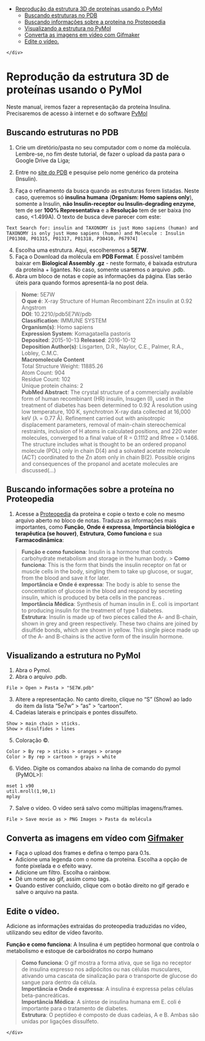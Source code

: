 <!DOCTYPE html>
<html>

<head>
  <meta charset="utf-8">
  <meta name="viewport" content="width=device-width, initial-scale=1.0">
  <title>Reprodução da estrutura 3D de proteínas usando o PyMol</title>
  <link rel="stylesheet" href="https://stackedit.io/style.css" />
</head>

<body class="stackedit">
  <div class="stackedit__left">
    <div class="stackedit__toc">
      
<ul>
<li><a href="#reprodução-da-estrutura-3d-de-proteínas-usando-o-pymol">Reprodução da estrutura 3D de proteínas usando o PyMol</a>
<ul>
<li><a href="#buscando-estruturas-no-pdb">Buscando estruturas no PDB</a></li>
<li><a href="#buscando-informações-sobre-a-proteína-no-proteopedia">Buscando informações sobre a proteína no Proteopedia</a></li>
<li><a href="#visualizando-a-estrutura-no-pymol">Visualizando a estrutura no PyMol</a></li>
<li><a href="#converta-as-imagens-em-vídeo-com-gifmaker">Converta as imagens em vídeo com Gifmaker</a></li>
<li><a href="#edite-o-vídeo.">Edite o vídeo.</a></li>
</ul>
</li>
</ul>

    </div>
  </div>
  <div class="stackedit__right">
    <div class="stackedit__html">
      <h1 id="reprodução-da-estrutura-3d-de-proteínas-usando-o-pymol">Reprodução da estrutura 3D de proteínas usando o PyMol</h1>
<p>Neste manual, iremos fazer a representação da proteína Insulina. Precisaremos de acesso à internet e do software <a href="https://pymol.org/2/">PyMol</a></p>
<h2 id="buscando-estruturas-no-pdb">Buscando estruturas no PDB</h2>
<ol>
<li>
<p>Crie um diretório/pasta no seu computador com o nome da molécula. Lembre-se, no fim deste tutorial, de fazer o upload da pasta para o Google Drive da Liga;</p>
</li>
<li>
<p>Entre no <a href="https://www.rcsb.org/">site do PDB</a> e pesquise pelo nome genérico da proteína (Insulin).</p>
</li>
<li>
<p>Faça o refinamento da busca quando as estruturas forem listadas. Neste caso, queremos só <strong>insulina humana</strong> (<strong>Organism: Homo sapiens only</strong>), somente a Insulin, <strong>não Insulin-receptor ou Insulin-degrading enzyme</strong>, tem de ser <strong>100% Representativa</strong> e a <strong>Resolução</strong> tem de ser baixa (no caso, &lt;1.499A). O texto de busca deve parecer com este:</p>
</li>
</ol>
<pre><code>Text Search for: insulin and TAXONOMY is just Homo sapiens (human) and TAXONOMY is only just Homo sapiens (human) and Molecule : Insulin [P01308, P01315, P01317, P01318, P30410, P67974] 
</code></pre>
<ol start="4">
<li>Escolha uma estrutura. Aqui, escolheremos a <strong>5E7W</strong>.</li>
<li>Faça o Download da molécula em <strong>PDB Format</strong>. É possível também baixar em <strong>Biological Assembly .gz</strong> - neste formato, é baixada estrutura da proteína + ligantes. No caso, somente usaremos o arquivo .pdb.</li>
<li>Abra um bloco de notas e copie as informações da página. Elas serão úteis para quando formos apresentá-la no post dela.</li>
</ol>
<blockquote>
<p><strong>Nome</strong>: 5E7W<br>
<strong>O que é</strong>: X-ray Structure of Human Recombinant 2Zn insulin at 0.92 Angstrom<br>
<strong>DOI</strong>: 10.2210/pdb5E7W/pdb<br>
<strong>Classification</strong>: IMMUNE SYSTEM<br>
<strong>Organism(s)</strong>: Homo sapiens<br>
<strong>Expression System</strong>: Komagataella pastoris<br>
<strong>Deposited</strong>: 2015-10-13 <strong>Released</strong>: 2016-10-12<br>
<strong>Deposition Author(s)</strong>: Lisgarten, D.R., Naylor, C.E., Palmer, R.A., Lobley, C.M.C.<br>
<strong>Macromolecule Content</strong><br>
Total Structure Weight: 11885.26<br>
Atom Count: 904<br>
Residue Count: 102<br>
Unique protein chains: 2<br>
<strong>PubMed Abstract</strong>: The crystal structure of a commercially available form of human recombinant (HR) insulin, Insugen (I), used in the treatment of diabetes has been determined to 0.92 Å resolution using low temperature, 100 K, synchrotron X-ray data collected at 16,000 keV (λ = 0.77 Å). Refinement carried out with anisotropic displacement parameters, removal of main-chain stereochemical restraints, inclusion of H atoms in calculated positions, and 220 water molecules, converged to a final value of R = 0.1112 and Rfree = 0.1466. The structure includes what is thought to be an ordered propanol molecule (POL) only in chain D(4) and a solvated acetate molecule (ACT) coordinated to the Zn atom only in chain B(2). Possible origins and consequences of the propanol and acetate molecules are discussed(…)</p>
</blockquote>
<h2 id="buscando-informações-sobre-a-proteína-no-proteopedia">Buscando informações sobre a proteína no Proteopedia</h2>
<ol>
<li>Acesse a <a href="https://proteopedia.org/wiki/index.php/Molecular_Playground/Insulin">Proteopedia</a> da proteína e copie o texto e cole no mesmo arquivo aberto no bloco de notas. Traduza as informações mais importantes, como <strong>Função</strong>, <strong>Onde é expressa</strong>, <strong>Importância biológica e terapêutica (se houver)</strong>, <strong>Estrutura</strong>, <strong>Como funciona</strong> e sua <strong>Farmacodinâmica</strong>:</li>
</ol>
<blockquote>
<p><strong>Função e como funciona</strong>: Insulin is a hormone that controls carbohydrate metabolism and storage in the human body. &gt; <strong>Como funciona</strong>: This is the form that binds the insulin receptor on fat or muscle cells in the body, singling them to take up glucose, or sugar, from the blood and save it for later.<br>
<strong>Importância e Onde é expressa</strong>: The body is able to sense the concentration of glucose in the blood and respond by secreting insulin, which is produced by beta cells in the pancreas .<br>
<strong>Importância Médica</strong>: Synthesis of human insulin in E. coli is important to producing insulin for the treatment of type 1 diabetes.<br>
<strong>Estrutura</strong>: Insulin is made up of two pieces called the A- and B-chain, shown in grey and green respectively. These two chains are joined by disulfide bonds, which are shown in yellow. This single piece made up of the A- and B-chains is the active form of the insulin hormone.</p>
</blockquote>
<h2 id="visualizando-a-estrutura-no-pymol">Visualizando a estrutura no PyMol</h2>
<ol>
<li>Abra o Pymol.</li>
<li>Abra o arquivo .pdb.</li>
</ol>
<pre><code>File &gt; Open &gt; Pasta &gt; "5E7W.pdb"
</code></pre>
<ol start="3">
<li>Altere a representação. No canto direito, clique no “S” (Show) ao lado do item da lista “5e7w” &gt; “as” &gt; “cartoon”.</li>
<li>Cadeias laterais e principais e pontes dissulfeto.</li>
</ol>
<pre><code>Show &gt; main chain &gt; sticks.
Show &gt; disulfides &gt; lines
</code></pre>
<ol start="5">
<li>Coloração ©.</li>
</ol>
<pre><code>Color &gt; By rep &gt; sticks &gt; oranges &gt; orange 
Color &gt; By rep &gt; cartoon &gt; grays &gt; white
</code></pre>
<ol start="6">
<li>Video. Digite os comandos abaixo na linha de comando do pymol (PyMOL&gt;):</li>
</ol>
<pre><code>mset 1 x90
util.mroll(1,90,1)
mplay 
</code></pre>
<ol start="7">
<li>Salve o vídeo. O vídeo será salvo como múltiplas imagens/frames.</li>
</ol>
<pre><code>File &gt; Save movie as &gt; PNG Images &gt; Pasta da molécula
</code></pre>
<h2 id="converta-as-imagens-em-vídeo-com-gifmaker">Converta as imagens em vídeo com <a href="https://giphy.com/create/">Gifmaker</a></h2>
<ul>
<li>Faça o upload dos frames e defina o tempo para 0.1s.</li>
<li>Adicione uma legenda com o nome da proteína. Escolha a opção de fonte pixelada e o efeito wavy.</li>
<li>Adicione um filtro. Escolha o rainbow.</li>
<li>Dê um nome ao gif, assim como tags.</li>
<li>Quando estiver concluído, clique com o botão direito no gif gerado e salve o arquivo na pasta.</li>
</ul>
<h2 id="edite-o-vídeo.">Edite o vídeo.</h2>
<p>Adicione as informações extraídas do proteopedia traduzidas no vídeo, utilizando seu editor de vídeo favorito.</p>
<p><strong>Função e como funciona</strong>: A Insulina é um peptídeo hormonal que controla o metabolismo e estoque de carboidratos no corpo humano</p>
<blockquote>
<p><strong>Como funciona</strong>: O gif mostra a forma ativa, que se liga no receptor de insulina expresso nos adipócitos ou nas células musculares, ativando uma cascata de sinalização para o transporte de glucose do sangue para dentro da célula.<br>
<strong>Importância e Onde é expressa</strong>: A insulina é expressa pelas células beta-pancreáticas.<br>
<strong>Importância Médica</strong>: A síntese de insulina humana em E. coli é importante para o tratamento de diabetes.<br>
<strong>Estrutura</strong>: O peptídeo é composto de duas cadeias, A e B. Ambas são unidas por ligações dissulfeto.</p>
</blockquote>

    </div>
  </div>
</body>

</html>
